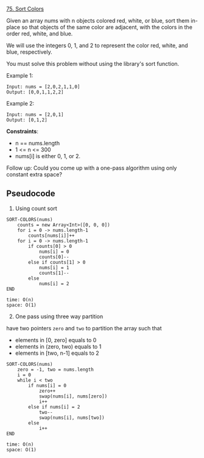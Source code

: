 [75. Sort Colors](https://leetcode.com/problems/sort-colors/)

Given an array nums with n objects colored red, white, or blue, sort them in-place so that objects of the same color are adjacent, with the colors in the order red, white, and blue.

We will use the integers 0, 1, and 2 to represent the color red, white, and blue, respectively.

You must solve this problem without using the library's sort function.

Example 1:

```
Input: nums = [2,0,2,1,1,0]
Output: [0,0,1,1,2,2]
```

Example 2:

```
Input: nums = [2,0,1]
Output: [0,1,2]
```

**Constraints**:

-   n == nums.length
-   1 <= n <= 300
-   nums[i] is either 0, 1, or 2.

Follow up: Could you come up with a one-pass algorithm using only constant extra space?

## Pseudocode

1. Using count sort

```
SORT-COLORS(nums)
    counts = new Array<Int>([0, 0, 0])
    for i = 0 -> nums.length-1
        counts[nums[i]]++
    for i = 0 -> nums.length-1
        if counts[0] > 0
            nums[i] = 0
            counts[0]--
        else if counts[1] > 0
            nums[i] = 1
            counts[1]--
        else
            nums[i] = 2
END

time: O(n)
space: O(1)
```

2. One pass using three way partition

have two pointers `zero` and `two` to partition the array such that

-   elements in [0, zero] equals to 0
-   elements in (zero, two) equals to 1
-   elements in [two, n-1] equals to 2

```
SORT-COLORS(nums)
    zero = -1, two = nums.length
    i = 0
    while i < two
        if nums[i] = 0
            zero++
            swap(nums[i], nums[zero])
            i++
        else if nums[i] = 2
            two--
            swap(nums[i], nums[two])
        else
            i++
END

time: O(n)
space: O(1)
```
